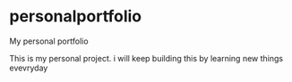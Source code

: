 # personalportfolio
My personal portfolio

This is my personal project. i will keep building this by learning new things evevryday
